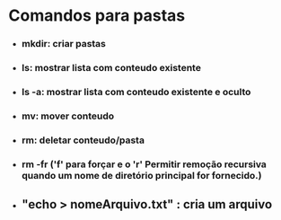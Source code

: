 # Comandos para pastas
 - ### mkdir: criar pastas
 - ### ls: mostrar lista com conteudo existente
 - ### ls -a: mostrar lista com conteudo existente e oculto
 - ### mv: mover conteudo
 - ### rm: deletar conteudo/pasta
 - ### rm -fr ('f' para forçar e o 'r' Permitir remoção recursiva quando um nome de diretório principal for fornecido.)
 - ## "echo > nomeArquivo.txt" : cria um arquivo


